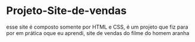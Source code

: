 # Projeto-Site-de-vendas
esse site é composto somente por HTML e CSS, é um projeto que fiz para por em prática oque eu aprendi, site de vendas do filme do homem aranha
